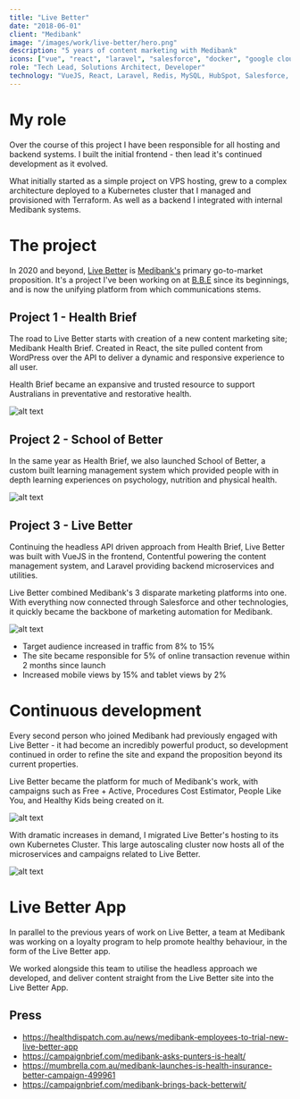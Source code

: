 ```yaml
---
title: "Live Better"
date: "2018-06-01"
client: "Medibank"
image: "/images/work/live-better/hero.png"
description: "5 years of content marketing with Medibank"
icons: ["vue", "react", "laravel", "salesforce", "docker", "google cloud"]
role: "Tech Lead, Solutions Architect, Developer"
technology: "VueJS, React, Laravel, Redis, MySQL, HubSpot, Salesforce, Docker, Kubernetes, Helm, Terraform, Google Cloud"
---
```


# My role

Over the course of this project I have been responsible for all hosting and
backend systems. I built the initial frontend - then lead it's continued
development as it evolved.

What initially started as a simple project on VPS hosting, grew to a complex
architecture deployed to a Kubernetes cluster that I managed and provisioned
with Terraform. As well as a backend I integrated with internal Medibank
systems.

# The project

In 2020 and beyond, [Live Better](https://www.medibank.com.au/livebetter/) is
[Medibank's](https://www.medibank.com.au/) primary go-to-market proposition.
It's a project I've been working on at [B.B.E](https://bbe.io) since its
beginnings, and is now the unifying platform from which communications stems.

## Project 1 - Health Brief

The road to Live Better starts with creation of a new content marketing site;
Medibank Health Brief. Created in React, the site pulled content from WordPress
over the API to deliver a dynamic and responsive experience to all user.

Health Brief became an expansive and trusted resource to support Australians in
preventative and restorative health.

![alt text](/images/work/live-better/poster-1.png)

## Project 2 - School of Better

In the same year as Health Brief, we also launched School of Better, a custom
built learning management system which provided people with in depth learning
experiences on psychology, nutrition and physical health.

![alt text](/images/work/live-better/poster-2.png)

## Project 3 - Live Better

Continuing the headless API driven approach from Health Brief, Live Better was
built with VueJS in the frontend, Contentful powering the content management
system, and Laravel providing backend microservices and utilities.

Live Better combined Medibank's 3 disparate marketing platforms into one.
With everything now connected through Salesforce and other technologies, it
quickly became the backbone of marketing automation for Medibank.

![alt text](/images/work/live-better/poster-3.png)

- Target audience increased in traffic from 8% to 15%
- The site became responsible for 5% of online transaction revenue within 2 months since launch
- Increased mobile views by 15% and tablet views by 2%

# Continuous development

Every second person who joined Medibank had previously engaged with Live Better -
it had become an incredibly powerful product, so development continued in order
to refine the site and expand the proposition beyond its current properties.

Live Better became the platform for much of Medibank's work, with campaigns such
as Free + Active, Procedures Cost Estimator, People Like You, and Healthy Kids
being created on it.

![alt text](/images/work/live-better/poster-4.png)

With dramatic increases in demand, I migrated Live Better's hosting to its own
Kubernetes Cluster. This large autoscaling cluster now hosts all of the
microservices and campaigns related to Live Better.

![alt text](/images/work/live-better/poster-5.png)

# Live Better App

In parallel to the previous years of work on Live Better, a team at Medibank was
working on a loyalty program to help promote healthy behaviour, in the form of
the Live Better app.

We worked alongside this team to utilise the headless approach we developed, and
deliver content straight from the Live Better site into the Live Better App.

## Press

- https://healthdispatch.com.au/news/medibank-employees-to-trial-new-live-better-app
- https://campaignbrief.com/medibank-asks-punters-is-healt/
- https://mumbrella.com.au/medibank-launches-is-health-insurance-better-campaign-499961
- https://campaignbrief.com/medibank-brings-back-betterwit/
